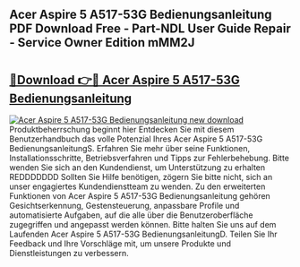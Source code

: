 ## Acer Aspire 5 A517-53G Bedienungsanleitung PDF Download Free - Part-NDL User Guide Repair - Service Owner Edition mMM2J

# <h2><a href="http://df1hipp.blite.top/?on=Acer+Aspire+5+A517-53G+Bedienungsanleitung">🔗Download 👉🔴 Acer Aspire 5 A517-53G Bedienungsanleitung</a></h2>

[![Acer Aspire 5 A517-53G Bedienungsanleitung new download](https://i.imgur.com/lujVjoI.png)](http://df1hipp.blite.top/?on=Acer+Aspire+5+A517-53G+Bedienungsanleitung)
Produktbeherrschung beginnt hier Entdecken Sie mit diesem Benutzerhandbuch das volle Potenzial Ihres Acer Aspire 5 A517-53G BedienungsanleitungS. Erfahren Sie mehr über seine Funktionen, Installationsschritte, Betriebsverfahren und Tipps zur Fehlerbehebung. Bitte wenden Sie sich an den Kundendienst, um Unterstützung zu erhalten REDDDDDDD Sollten Sie Hilfe benötigen, zögern Sie bitte nicht, sich an unser engagiertes Kundendienstteam zu wenden. Zu den erweiterten Funktionen von Acer Aspire 5 A517-53G Bedienungsanleitung gehören Gesichtserkennung, Gestensteuerung, anpassbare Profile und automatisierte Aufgaben, auf die alle über die Benutzeroberfläche zugegriffen und angepasst werden können. Bitte halten Sie uns auf dem Laufenden Acer Aspire 5 A517-53G BedienungsanleitungD. Teilen Sie Ihr Feedback und Ihre Vorschläge mit, um unsere Produkte und Dienstleistungen zu verbessern.
